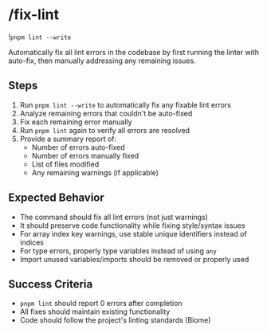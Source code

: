 # /fix-lint

!`pnpm lint --write`

Automatically fix all lint errors in the codebase by first running the linter with auto-fix, then manually addressing any remaining issues.

## Steps

1. Run `pnpm lint --write` to automatically fix any fixable lint errors
2. Analyze remaining errors that couldn't be auto-fixed
3. Fix each remaining error manually
4. Run `pnpm lint` again to verify all errors are resolved
5. Provide a summary report of:
   - Number of errors auto-fixed
   - Number of errors manually fixed
   - List of files modified
   - Any remaining warnings (if applicable)

## Expected Behavior

- The command should fix all lint errors (not just warnings)
- It should preserve code functionality while fixing style/syntax issues
- For array index key warnings, use stable unique identifiers instead of indices
- For type errors, properly type variables instead of using `any`
- Import unused variables/imports should be removed or properly used

## Success Criteria

- `pnpm lint` should report 0 errors after completion
- All fixes should maintain existing functionality
- Code should follow the project's linting standards (Biome)